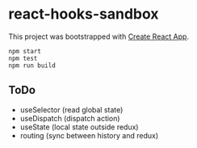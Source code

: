 # react-hooks-sandbox

This project was bootstrapped with [Create React App](https://github.com/facebook/create-react-app).

    npm start
    npm test
    npm run build

## ToDo

* useSelector (read global state)
* useDispatch (dispatch action)
* useState (local state outside redux)
* routing (sync between history and redux)
